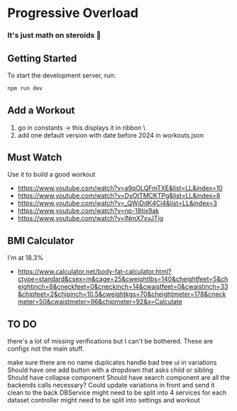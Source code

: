 # Progressive Overload
### It's just math on steroids 💪


## Getting Started
To start the development server, run:

```bash
npm run dev
```

## Add a Workout
1. go in constants -> this displays it in ribbon \
2. add one default version with date before 2024 in workouts.json

##  Must Watch
Use it to build a good workout
- https://www.youtube.com/watch?v=a9qOLQFmTXE&list=LL&index=10
- https://www.youtube.com/watch?v=DyOtTMCKTPg&list=LL&index=8
- https://www.youtube.com/watch?v=_QWjDdK4Ci4&list=LL&index=3
- https://www.youtube.com/watch?v=np-18tjx9ak
- https://www.youtube.com/watch?v=lNmX7xvJTjg


## BMI Calculator
I'm at 18.3%
- https://www.calculator.net/body-fat-calculator.html?ctype=standard&csex=m&cage=25&cweightlbs=140&cheightfeet=5&cheightinch=8&cneckfeet=0&cneckinch=14&cwaistfeet=0&cwaistinch=33&chipfeet=2&chipinch=10.5&cweightkgs=70&cheightmeter=178&cneckmeter=50&cwaistmeter=96&chipmeter=92&x=Calculate


## TO DO
there's a lot of missing verifications but I can't be bothered. These are configs not the main stuff.

make sure there are no name duplicates
handle bad tree ui in variations
Should have one add button with a dropdown that asks child or sibling
Should have collapse component
Should have search component
are all the backends calls necessary? Could update variations in front and send it clean to the back
DBService might need to be split into 4 services for each dataset
controller might need to be split into settings and workout